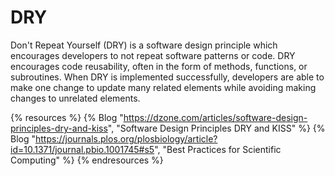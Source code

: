 # DRY

Don't Repeat Yourself (DRY) is a software design principle which encourages developers to not repeat software patterns or code. DRY encourages code reusability, often in the form of methods, functions, or subroutines. When DRY is implemented successfully, developers are able to make one change to update many related elements while avoiding making changes to unrelated elements.

{% resources %}
  {% Blog "https://dzone.com/articles/software-design-principles-dry-and-kiss", "Software Design Principles DRY and KISS" %}
  {% Blog "https://journals.plos.org/plosbiology/article?id=10.1371/journal.pbio.1001745#s5", "Best Practices for Scientific Computing" %}
{% endresources %}
